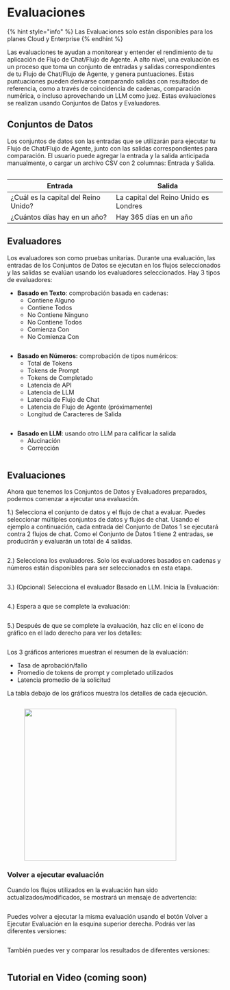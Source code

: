 # Evaluaciones

{% hint style="info" %}
Las Evaluaciones solo están disponibles para los planes Cloud y Enterprise
{% endhint %}

Las evaluaciones te ayudan a monitorear y entender el rendimiento de tu aplicación de Flujo de Chat/Flujo de Agente. A alto nivel, una evaluación es un proceso que toma un conjunto de entradas y salidas correspondientes de tu Flujo de Chat/Flujo de Agente, y genera puntuaciones. Estas puntuaciones pueden derivarse comparando salidas con resultados de referencia, como a través de coincidencia de cadenas, comparación numérica, o incluso aprovechando un LLM como juez. Estas evaluaciones se realizan usando Conjuntos de Datos y Evaluadores.

## Conjuntos de Datos

Los conjuntos de datos son las entradas que se utilizarán para ejecutar tu Flujo de Chat/Flujo de Agente, junto con las salidas correspondientes para comparación. El usuario puede agregar la entrada y la salida anticipada manualmente, o cargar un archivo CSV con 2 columnas: Entrada y Salida.

<figure><img src="../.gitbook/assets/image (3).png" alt=""><figcaption></figcaption></figure>

| Entrada                           | Salida                        |
| --------------------------------- | ---------------------------- |
| ¿Cuál es la capital del Reino Unido? | La capital del Reino Unido es Londres |
| ¿Cuántos días hay en un año?      | Hay 365 días en un año       |

## Evaluadores

Los evaluadores son como pruebas unitarias. Durante una evaluación, las entradas de los Conjuntos de Datos se ejecutan en los flujos seleccionados y las salidas se evalúan usando los evaluadores seleccionados. Hay 3 tipos de evaluadores:

* **Basado en Texto**: comprobación basada en cadenas:
  * Contiene Alguno
  * Contiene Todos
  * No Contiene Ninguno
  * No Contiene Todos
  * Comienza Con
  * No Comienza Con

<figure><img src="../.gitbook/assets/image (6).png" alt=""><figcaption></figcaption></figure>

* **Basado en Números:** comprobación de tipos numéricos:
  * Total de Tokens
  * Tokens de Prompt
  * Tokens de Completado
  * Latencia de API
  * Latencia de LLM
  * Latencia de Flujo de Chat
  * Latencia de Flujo de Agente (próximamente)
  * Longitud de Caracteres de Salida

<figure><img src="../.gitbook/assets/image (7).png" alt=""><figcaption></figcaption></figure>

* **Basado en LLM**: usando otro LLM para calificar la salida
  * Alucinación
  * Corrección

<figure><img src="../.gitbook/assets/image (9).png" alt=""><figcaption></figcaption></figure>

## Evaluaciones

Ahora que tenemos los Conjuntos de Datos y Evaluadores preparados, podemos comenzar a ejecutar una evaluación.

1.) Selecciona el conjunto de datos y el flujo de chat a evaluar. Puedes seleccionar múltiples conjuntos de datos y flujos de chat. Usando el ejemplo a continuación, cada entrada del Conjunto de Datos 1 se ejecutará contra 2 flujos de chat. Como el Conjunto de Datos 1 tiene 2 entradas, se producirán y evaluarán un total de 4 salidas.

<figure><img src="../.gitbook/assets/image (10).png" alt=""><figcaption></figcaption></figure>

2.) Selecciona los evaluadores. Solo los evaluadores basados en cadenas y números están disponibles para ser seleccionados en esta etapa.

<figure><img src="../.gitbook/assets/image (11).png" alt=""><figcaption></figcaption></figure>

3.) (Opcional) Selecciona el evaluador Basado en LLM. Inicia la Evaluación:

<figure><img src="../.gitbook/assets/image (12).png" alt=""><figcaption></figcaption></figure>

4.) Espera a que se complete la evaluación:

<figure><img src="../.gitbook/assets/image (13).png" alt=""><figcaption></figcaption></figure>

5.) Después de que se complete la evaluación, haz clic en el icono de gráfico en el lado derecho para ver los detalles:

<figure><img src="../.gitbook/assets/image (14).png" alt=""><figcaption></figcaption></figure>

Los 3 gráficos anteriores muestran el resumen de la evaluación:

* Tasa de aprobación/fallo
* Promedio de tokens de prompt y completado utilizados
* Latencia promedio de la solicitud

La tabla debajo de los gráficos muestra los detalles de cada ejecución.

<figure><img src="../.gitbook/assets/image (15).png" alt=""><figcaption></figcaption></figure>

<figure><img src="../.gitbook/assets/image (16).png" alt="" width="355"><figcaption></figcaption></figure>

### Volver a ejecutar evaluación

Cuando los flujos utilizados en la evaluación han sido actualizados/modificados, se mostrará un mensaje de advertencia:

<figure><img src="../.gitbook/assets/image (17).png" alt=""><figcaption></figcaption></figure>

Puedes volver a ejecutar la misma evaluación usando el botón Volver a Ejecutar Evaluación en la esquina superior derecha. Podrás ver las diferentes versiones:

<figure><img src="../.gitbook/assets/image (18).png" alt=""><figcaption></figcaption></figure>

También puedes ver y comparar los resultados de diferentes versiones:

<figure><img src="../.gitbook/assets/image (19).png" alt=""><figcaption></figcaption></figure>

## Tutorial en Video (coming soon)